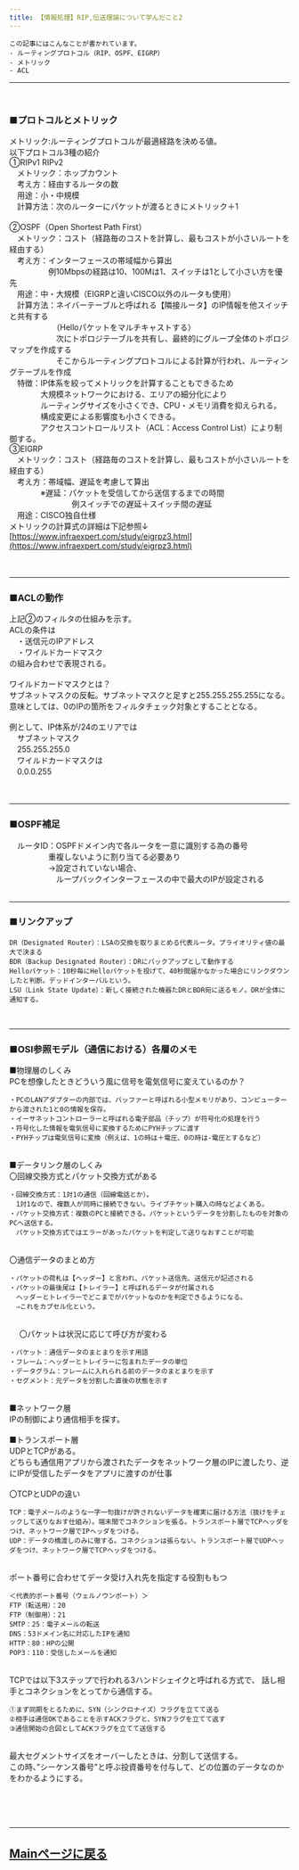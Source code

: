 ```yaml
---
title: 【情報処理】RIP,伝送理論について学んだこと2
---
```

<script async src="https://pagead2.googlesyndication.com/pagead/js/adsbygoogle.js?client=ca-pub-2844921131740253"
     crossorigin="anonymous"></script>
<!-- Global site tag (gtag.js) - Google Analytics -->
<script async src="https://www.googletagmanager.com/gtag/js?id=G-H1234VX5NE"></script>
<script>
  window.dataLayer = window.dataLayer || [];
  function gtag(){dataLayer.push(arguments);}
  gtag('js', new Date());

  gtag('config', 'G-H1234VX5NE');
</script>



```
この記事にはこんなことが書かれています。
- ルーティングプロトコル（RIP、OSPF、EIGRP）
- メトリック
- ACL
```

----
 <br>
 
### ■プロトコルとメトリック <br>
メトリック:ルーティングプロトコルが最適経路を決める値。 <br>
以下プロトコル3種の紹介 <br>
①RIPv1 RIPv2 <br>
　メトリック：ホップカウント <br>
　考え方：経由するルータの数 <br>
　用途：小・中規模 <br>
　計算方法：次のルーターにパケットが渡るときにメトリック＋1 <br>
<br>
②OSPF（Open Shortest Path First） <br>
　メトリック：コスト（経路毎のコストを計算し、最もコストが小さいルートを経由する） <br>
　考え方：インターフェースの帯域幅から算出 <br>
　　　　　例10Mbpsの経路は10、100Mは1、スイッチは1として小さい方を優先 <br>
　用途：中・大規模（EIGRPと違いCISCO以外のルータも使用） <br>
　計算方法：ネイバーテーブルと呼ばれる【隣接ルータ】のIP情報を他スイッチと共有する <br>
　　　　　　（Helloパケットをマルチキャストする） <br>
　　　　　　次にトポロジテーブルを共有し、最終的にグループ全体のトポロジマップを作成する <br>
　　　　　　そこからルーティングプロトコルによる計算が行われ、ルーティングテーブルを作成 <br>
　特徴：IP体系を絞ってメトリックを計算することもできるため <br>
　　　　大規模ネットワークにおける、エリアの細分化により <br>
　　　　ルーティングサイズを小さくでき、CPU・メモリ消費を抑えられる。 <br>
　　　　構成変更による影響度も小さくできる。 <br>
　　　　アクセスコントロールリスト（ACL：Access Control List）により制御する。 <br>
③EIGRP <br>
　メトリック：コスト（経路毎のコストを計算し、最もコストが小さいルートを経由する） <br>
　考え方：帯域幅、遅延を考慮して算出 <br>
　　　　※遅延：パケットを受信してから送信するまでの時間 <br>
　　　　　　　　例スイッチでの遅延＋スイッチ間の遅延 <br>
　用途：CISCO独自仕様 <br>
メトリックの計算式の詳細は下記参照↓ <br>
[https://www.infraexpert.com/study/eigrpz3.html](https://www.infraexpert.com/study/eigrpz3.html)<br>
<br><br>

----
### ■ACLの動作<br>
上記②のフィルタの仕組みを示す。<br>
ACLの条件は<br>
　・送信元のIPアドレス<br>
　・ワイルドカードマスク<br>
の組み合わせで表現される。<br>
<br>
ワイルドカードマスクとは？<br>
サブネットマスクの反転。サブネットマスクと足すと255.255.255.255になる。<br>
意味としては、0のIPの箇所をフィルタチェック対象とすることとなる。<br>
<br>
例として、IP体系が/24のエリアでは<br>
　サブネットマスク<br>
　255.255.255.0<br>
　ワイルドカードマスクは<br>
　0.0.0.255<br>
<br><br>

----
### ■OSPF補足<br>
　ルータID：OSPFドメイン内で各ルータを一意に識別する為の番号<br>
	　　　　　重複しないように割り当てる必要あり<br>
　　　　　→設定されていない場合、<br>
　　　　　　ループバックインターフェースの中で最大のIPが設定される<br>
<br>

----
### ■リンクアップ	　　<br>
```
DR（Designated Router）：LSAの交換を取りまとめる代表ルータ。プライオリティ値の最大で決まる
BDR（Backup Designated Router）：DRにバックアップとして動作する
Helloパケット：10秒毎にHelloパケットを投げて、40秒間届かなかった場合にリンクダウンしたと判断。デッドインターバルという。
LSU（Link State Update）：新しく接続された機器たDRとBDR宛に送るモノ。DRが全体に通知する。
```
<br>

----
### ■OSI参照モデル（通信における）各層のメモ　<br>
■物理層のしくみ<br>
PCを想像したときどういう風に信号を電気信号に変えているのか？<br>

```
・PCのLANアダプターの内部では、バッファーと呼ばれる小型メモリがあり、コンピューターから渡された1と0の情報を保存。
・イーサネットコントローラーと呼ばれる電子部品（チップ）が符号化の処理を行う
・符号化した情報を電気信号に変換するためにPYHチップに渡す
・PYHチップは電気信号に変換（例えば、1の時は＋電圧、0の時は-電圧とするなど）
```
<br>
■データリンク層のしくみ<br>
〇回線交換方式とパケット交換方式がある<br>

```
・回線交換方式：1対1の通信（回線電話とか）。
　1対1なので、複数人が同時に接続できない。ライブチケット購入の時などよくある。
・パケット交換方式：複数のPCと接続できる。パケットというデータを分割したものを対象のPCへ送信する。
　パケット交換方式ではエラーがあったパケットを判定して送りなおすことが可能
```
<br>
〇通信データのまとめ方<br>

```
・パケットの荷札は【ヘッダー】と言われ、パケット送信先、送信元が記述される
・パケットの最後尾は【トレイラー】と呼ばれるデータが付属される
　ヘッダーとトレイラーでどこまでがパケットなのかを判定できるようになる。
　⇒これをカプセル化という。
```
<br>　
〇パケットは状況に応じて呼び方が変わる<br>

```
・パケット：通信データのまとまりを示す用語
・フレーム：ヘッダーとトレイラーに包まれたデータの単位
・データグラム：フレームに入れられる前のデータのまとまりを示す
・セグメント：元データを分割した直後の状態を示す
```
<br>
■ネットワーク層<br>
IPの制御により通信相手を探す。<br>
<br>
■トランスポート層<br>
UDPとTCPがある。<br>
どちらも通信用アプリから渡されたデータをネットワーク層のIPに渡したり、逆にIPが受信したデータをアプリに渡すのが仕事<br>
<br>
〇TCPとUDPの違い<br>

```
TCP：電子メールのような一字一句抜けが許されないデータを確実に届ける方法（抜けをチェックして送りなおす仕組み）。端末間でコネクションを張る。トランスポート層でTCPヘッダをつけ、ネットワーク層でIPヘッダをつける。
UDP：データの橋渡しのみに徹する。コネクションは張らない。トランスポート層でUDPヘッダをつけ、ネットワーク層でTCPヘッダをつける。
```
<br>
ポート番号に合わせてデータ受け入れ先を指定する役割ももつ<br>

```
＜代表的ポート番号（ウェルノウンポート）＞
FTP（転送用）：20
FTP（制御用）：21
SMTP：25：電子メールの転送
DNS：53ドメイン名に対応したIPを通知
HTTP：80：HPの公開
POP3：110：受信したメールを通知
```
<br>
TCPでは以下3ステップで行われる3ハンドシェイクと呼ばれる方式で、
話し相手とコネクションをとってから通信する。<br>

```
①まず同期をとるために、SYN（シンクロナイズ）フラグを立てて送る
②相手は通信OKであることを示すACKフラグと、SYNフラグを立てて返す
③通信開始の合図としてACKフラグを立てて送信する
```
<br>
最大セグメントサイズをオーバーしたときは、分割して送信する。<br>
この時、”シーケンス番号”と呼ぶ投資番号を付与して、どの位置のデータなのかをわかるようにする。<br>
<br>

<br><br>

----


## [Mainページに戻る](https://kissshot-skup.github.io/webpage)

